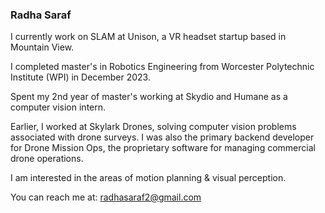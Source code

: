 ### Radha Saraf
<!--
**radhasaraf/radhasaraf** is a ✨ _special_ ✨ repository because its `README.md` (this file) appears on your GitHub profile.

Here are some ideas to get you started:

- 🔭 I’m currently working on ...
- 🌱 I’m currently learning ...
- 👯 I’m looking to collaborate on ...
- 🤔 I’m looking for help with ...
- 💬 Ask me about ...
- ⚡ Fun fact: ...
-->
I currently work on SLAM at Unison, a VR headset startup based in Mountain View. 

I completed master's in Robotics Engineering from Worcester Polytechnic Institute (WPI) in December 2023.

Spent my 2nd year of master's working at Skydio and Humane as a computer vision intern.

Earlier, I worked at Skylark Drones, solving computer vision problems associated with drone surveys. I was also the primary backend developer for Drone Mission Ops, the proprietary software for managing commercial drone operations.

I am interested in the areas of motion planning & visual perception.

You can reach me at: radhasaraf2@gmail.com

<!--
[![My github stats](https://github-readme-stats.vercel.app/api?username=radhasaraf&show_icons=true&theme=tokyonight)](https://github.com/anuraghazra/github-readme-stats) 

[![GitHub Streak](http://github-readme-streak-stats.herokuapp.com?user=radhasaraf&theme=tokyonight)](https://git.io/streak-stats)
--!>
